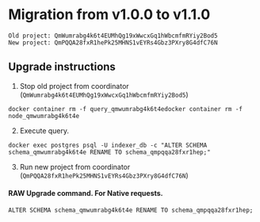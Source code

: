 # Migration from v1.0.0 to v1.1.0
```
Old project: QmWumrabg4k6t4EUMhQg19xWwcxGq1hWbcmfmRYiy2Bod5
New project: QmPQQA28fxR1hePk25MHNS1vEYRs4Gbz3PXry8G4dfC76N
```


## Upgrade instructions
 1) Stop old project from coordinator (`QmWumrabg4k6t4EUMhQg19xWwcxGq1hWbcmfmRYiy2Bod5`)

```
docker container rm -f query_qmwumrabg4k6t4edocker container rm -f node_qmwumrabg4k6t4e
```

 2) Execute query.

```
docker exec postgres psql -U indexer_db -c "ALTER SCHEMA schema_qmwumrabg4k6t4e RENAME TO schema_qmpqqa28fxr1hep;"

```

 3) Run new project from coordinator (`QmPQQA28fxR1hePk25MHNS1vEYRs4Gbz3PXry8G4dfC76N`)

#### RAW Upgrade command. For Native requests.
`ALTER SCHEMA schema_qmwumrabg4k6t4e RENAME TO schema_qmpqqa28fxr1hep;`
